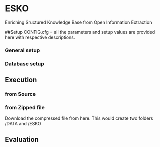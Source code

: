 # ESKO
Enriching Sructured Knowledge Base from Open Information Extraction


##Setup
CONFIG.cfg = all the parameters and setup values are provided here with respective descriptions.

### General setup

### Database setup

## Execution

### from Source
### from Zipped file
Download the compressed file from here. This would create two folders /DATA and /ESKO
## Evaluation




